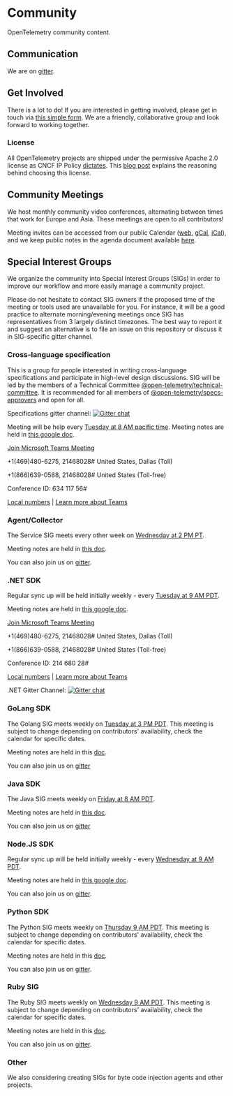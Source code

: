 # Community

OpenTelemetry community content.

## Communication

We are on [gitter](https://gitter.im/open-telemetry/community).

## Get Involved

There is a lot to do! If you are interested in getting involved, please get in touch via [this simple form](https://forms.gle/HCGGoLRzoPm6o29K6). We are a friendly, collaborative group and look forward to working together.

### License

All OpenTelemetry projects are shipped under the permissive Apache 2.0 license as CNCF IP Policy [dictates](https://github.com/cncf/foundation/blob/master/charter.md#11-ip-policy). This [blog post](https://www.cncf.io/blog/2017/02/01/cncf-recommends-aslv2/) explains the reasoning behind choosing this license.

## Community Meetings

We host monthly community video conferences, alternating between times that work for Europe and Asia. These meetings are open to all contributors!

Meeting invites can be accessed from our public Calendar ([web](https://calendar.google.com/calendar/embed?src=google.com_b79e3e90j7bbsa2n2p5an5lf60%40group.calendar.google.com&ctz=America%2FLos_Angeles), [gCal](https://calendar.google.com/calendar?cid=Z29vZ2xlLmNvbV9iNzllM2U5MGo3YmJzYTJuMnA1YW41bGY2MEBncm91cC5jYWxlbmRhci5nb29nbGUuY29t), [iCal](https://calendar.google.com/calendar/ical/google.com_b79e3e90j7bbsa2n2p5an5lf60%40group.calendar.google.com/public/basic.ics)), and we keep public notes in the agenda document available [here](https://docs.google.com/document/d/1uvua6R-VnOpMmAjM3b7j3jQDFz6KHDzbEX4ZaZ9BFso).

## Special Interest Groups

We organize the community into Special Interest Groups (SIGs) in order to improve our workflow and more easily manage a community project.

Please do not hesitate to contact SIG owners if the proposed time of the meeting
or tools used are unavailable for you. For instance, it will be a good practice
to alternate morning/evening meetings once SIG has representatives from 3
largely distinct timezones. The best way to report it and suggest an alternative
is to file an issue on this repository or discuss it in SIG-specific gitter
channel.

### Cross-language specification

This is a group for people interested in writing cross-language specifications
and participate in high-level design discussions. SIG will be led by the members
of a Technical Committee
[@open-telemetry/technical-committee](https://github.com/orgs/open-telemetry/teams/technical-committee).
It is recommended for all members of
[@open-telemetry/specs-approvers](https://github.com/orgs/open-telemetry/teams/specs-approvers)
and open for all.

Specifications gitter channel: [![Gitter
chat](https://badges.gitter.im/open-telemetry/opentelemetry-specification.svg)](https://gitter.im/open-telemetry/opentelemetry-specification?utm_source=badge&utm_medium=badge&utm_campaign=pr-badge&utm_content=badge)

Meeting will be help every [Tuesday at 8 AM pacific
time](https://calendar.google.com/calendar/embed?src=04ii15lf8ecsf2sjgu038h0lus%40group.calendar.google.com&ctz=America%2FLos_Angeles).
Meeting notes are held in [this google doc](https://docs.google.com/document/d/1-bCYkN-DWJq4jw1ybaDZYYmx-WAe6HnwfWbkm8d57v8/edit?usp=sharing).

[Join Microsoft Teams Meeting](https://teams.microsoft.com/l/meetup-join/19%3ameeting_MTFkYzM5MTktOGQxMy00YTJkLWE1NmMtOTVjNTZlMmZkZGJj%40thread.v2/0?context=%7b%22Tid%22%3a%2272f988bf-86f1-41af-91ab-2d7cd011db47%22%2c%22Oid%22%3a%22faf2c66b-c829-47b3-832c-7112d576b360%22%7d)

+1(469)480-6275, 21468028#   United States, Dallas (Toll)

+1(866)639-0588, 21468028#   United States (Toll-free)

Conference ID: 634 117 56#

[Local numbers](https://dialin.teams.microsoft.com/22f12fa0-499f-435b-bc69-b8de580ba330?id=21468028) | [Learn more about Teams](https://go.microsoft.com/fwlink/?linkid=857250)

### Agent/Collector

The Service SIG meets every other week on [Wednesday at 2 PM PT](https://calendar.google.com/calendar?cid=b21uaXRpb24uaW9fNmQwa25naHJjNTViOWM2bGhoNm44dDVwbmdAZ3JvdXAuY2FsZW5kYXIuZ29vZ2xlLmNvbQ).

Meeting notes are held in [this doc](https://docs.google.com/document/d/1dlcx3Mn3njG8lVmrgRFdGczTlyEN9IBO26cUwFQdlC8/edit?usp=sharing).

You can also join us on [gitter](https://gitter.im/open-telemetry/opentelemetry-service).

### .NET SDK

Regular sync up will be held initially weekly - every [Tuesday at 9 AM PDT](https://calendar.google.com/calendar/embed?src=dcvpqkmn20ds6ptlcn5cd8l16c%40group.calendar.google.com&ctz=America%2FLos_Angeles).

Meeting notes are held in [this google doc](https://docs.google.com/document/d/1yjjD6aBcLxlRazYrawukDgrhZMObwHARJbB9glWdHj8/edit?usp=sharing).

[Join Microsoft Teams Meeting](https://teams.microsoft.com/l/meetup-join/19%3ameeting_ZTMwYTBlMDMtODM2Ni00YzgwLWFiNWYtMTU1YTdhZDBmMzc4%40thread.v2/0?context={"Tid"%3a"72f988bf-86f1-41af-91ab-2d7cd011db47"%2c"Oid"%3a"faf2c66b-c829-47b3-832c-7112d576b360"})

+1(469)480-6275, 21468028#   United States, Dallas (Toll)

+1(866)639-0588, 21468028#   United States (Toll-free)

Conference ID: 214 680 28#

[Local numbers](https://dialin.teams.microsoft.com/22f12fa0-499f-435b-bc69-b8de580ba330?id=21468028) | [Learn more about Teams](https://go.microsoft.com/fwlink/?linkid=857250)

.NET Gitter Channel: [![Gitter chat](https://badges.gitter.im/open-telemetry/opentelemetry-dotnet.svg)](https://gitter.im/open-telemetry/opentelemetry-dotnet?utm_source=badge&utm_medium=badge&utm_campaign=pr-badge&utm_content=badge)

### GoLang SDK

The Golang SIG meets weekly on [Tuesday at 3 PM PDT](https://calendar.google.com/calendar/embed?src=lightstep.com_r2rdlnakn4kjbbo4jbbmdbd7m0%40group.calendar.google.com&ctz=America%2FLos_Angeles). This meeting is subject to change depending on contributors' availability, check the calendar for specific dates.

Meeting notes are held in this [doc](https://docs.google.com/document/d/1A63zSWX0x2CyCK_LoNhmQC4rqhLpYXJzXbEPDUQ2n6w/edit#).

You can also join us on [gitter](https://gitter.im/open-telemetry/opentelemetry-go)

### Java SDK

The Java SIG meets weekly on [Friday at 8 AM PDT](https://calendar.google.com/calendar/embed?src=lightstep.com_uuegcsvip16hv2qq31sj08sbkk%40group.calendar.google.com&ctz=America%2FLos_Angeles).

Meeting notes are held in [this doc](https://docs.google.com/document/d/1oHpisisco8J7Yk73ovx3eeXaokSMqgVuEuWNwPOajtY/edit).

You can also join us on [gitter](https://gitter.im/open-telemetry/opentelemetry-java)

### Node.JS SDK

Regular sync up will be held initially weekly - every [Wednesday at 9 AM PDT](https://calendar.google.com/calendar/embed?src=google.com_4mgfktv05r5qte9metq8s7annc%40group.calendar.google.com&ctz=America%2FLos_Angeles).

Meeting notes are held in [this google doc](https://docs.google.com/document/d/1S_pN7sBU7wO6cBP2hDSAt3bjSWdWdm6jWeUikC9KrcY/edit?usp=sharing).

You can also join us on [gitter](https://gitter.im/open-telemetry/opentelemetry-node).

### Python SDK

The Python SIG meets weekly on [Thursday 9 AM PDT](https://calendar.google.com/calendar/embed?src=google.com_346fplg7bemb44783pege5amj4%40group.calendar.google.com&ctz=America%2FLos_Angeles). This meeting is subject to change depending on contributors' availability, check the calendar for specific dates.

Meeting notes are held in this [doc](https://docs.google.com/document/d/1CIMGoIOZ-c3-igzbd6_Pnxx1SjAkjwqoYSUWxPY8XIs/edit).

You can also join us on [gitter](https://gitter.im/open-telemetry/opentelemetry-python).

### Ruby SIG

The Ruby SIG meets weekly on [Wednesday 9 AM PDT](https://calendar.google.com/calendar/embed?src=shopify.com_cmmvfb39j3jrk9hc0gcbg2hk2c%40group.calendar.google.com&ctz=America%2FToronto). This meeting is subject to change depending on contributors' availability, check the calendar for specific dates.

Meeting notes are held in this [doc](https://docs.google.com/document/d/1D15bO8o340sQm2CVZiukEJuCO_XMMHKPuTznoEhyFqE/edit).

You can also join us on [gitter](https://gitter.im/open-telemetry/opentelemetry-ruby).

### Other

We also considering creating SIGs for byte code injection agents and other projects.
